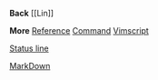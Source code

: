 
**Back**
[[Lin]]

 **More**
[Reference](vim-ref.md)
[Command](vim-command.md) 
[Vimscript](vim-script.md)

[Status line](vim-status-line.md)

[MarkDown](vim-markdown.md)





